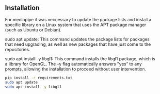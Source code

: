 



## Installation
For mediapipe it was neccessary to update the package lists and install a specific library on a Linux system that uses the APT package manager (such as Ubuntu or Debian).

sudo apt update: This command updates the package lists for packages that need upgrading, as well as new packages that have just come to the repositories.

sudo apt install -y libgl1: This command installs the libgl1 package, which is a library for OpenGL. The -y flag automatically answers "yes" to any prompts, allowing the installation to proceed without user intervention.

```bash
pip install -r requirements.txt
sudo apt update
sudo apt install -y libgl1
```

